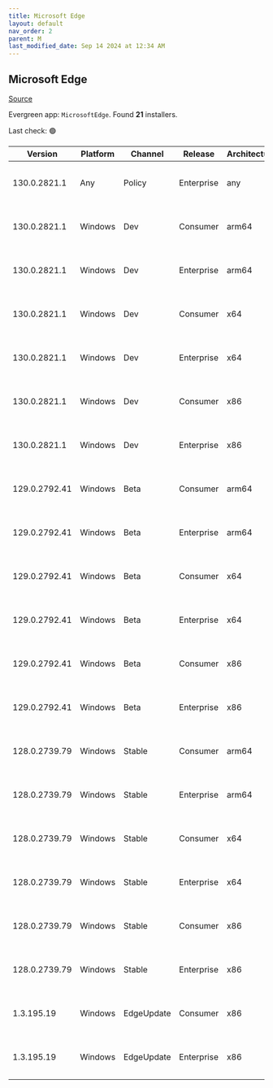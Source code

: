 ```yaml
---
title: Microsoft Edge
layout: default
nav_order: 2
parent: M
last_modified_date: Sep 14 2024 at 12:34 AM
---
```


## Microsoft Edge

[Source](https://www.microsoft.com/edge)

Evergreen app: `MicrosoftEdge`. Found **21** installers.

Last check: 🟢

| Version       | Platform | Channel    | Release    | Architecture | Hash                                                             | URI                                                                                                                                                                                                                                                                                                                      |
| ------------- | -------- | ---------- | ---------- | ------------ | ---------------------------------------------------------------- | ------------------------------------------------------------------------------------------------------------------------------------------------------------------------------------------------------------------------------------------------------------------------------------------------------------------------ |
| 130.0.2821.1  | Any      | Policy     | Enterprise | any          | 4876378ED226F1A3FD72AD159ECB77028ED219F6DD72EED60749BD09796D1D92 | [https://msedge.sf.dl.delivery.mp.microsoft.com/filestreamingservice/files/c8fec655-b766-4658-bb48-9d7a5671b56a/MicrosoftEdgePolicyTemplates.cab](https://msedge.sf.dl.delivery.mp.microsoft.com/filestreamingservice/files/c8fec655-b766-4658-bb48-9d7a5671b56a/MicrosoftEdgePolicyTemplates.cab)                       |
| 130.0.2821.1  | Windows  | Dev        | Consumer   | arm64        | 6B334EC17343264CC3AF8A017F7DB7976323603AD6ADE849A0A4BCE22F70E5F0 | [https://msedge.sf.dl.delivery.mp.microsoft.com/filestreamingservice/files/0cc36347-a185-4d01-aaf6-9f7e77d9290e/MicrosoftEdgeDevEnterpriseARM64.msi](https://msedge.sf.dl.delivery.mp.microsoft.com/filestreamingservice/files/0cc36347-a185-4d01-aaf6-9f7e77d9290e/MicrosoftEdgeDevEnterpriseARM64.msi)                 |
| 130.0.2821.1  | Windows  | Dev        | Enterprise | arm64        | 6B334EC17343264CC3AF8A017F7DB7976323603AD6ADE849A0A4BCE22F70E5F0 | [https://msedge.sf.dl.delivery.mp.microsoft.com/filestreamingservice/files/0cc36347-a185-4d01-aaf6-9f7e77d9290e/MicrosoftEdgeDevEnterpriseARM64.msi](https://msedge.sf.dl.delivery.mp.microsoft.com/filestreamingservice/files/0cc36347-a185-4d01-aaf6-9f7e77d9290e/MicrosoftEdgeDevEnterpriseARM64.msi)                 |
| 130.0.2821.1  | Windows  | Dev        | Consumer   | x64          | 63DB5F52A94E4CFF2220041BD6FA5517EC221CB30F7BBA03695D61C7A13C95B3 | [https://msedge.sf.dl.delivery.mp.microsoft.com/filestreamingservice/files/4be2dac4-4c33-4860-aa35-c47655c85551/MicrosoftEdgeDevEnterpriseX64.msi](https://msedge.sf.dl.delivery.mp.microsoft.com/filestreamingservice/files/4be2dac4-4c33-4860-aa35-c47655c85551/MicrosoftEdgeDevEnterpriseX64.msi)                     |
| 130.0.2821.1  | Windows  | Dev        | Enterprise | x64          | 63DB5F52A94E4CFF2220041BD6FA5517EC221CB30F7BBA03695D61C7A13C95B3 | [https://msedge.sf.dl.delivery.mp.microsoft.com/filestreamingservice/files/4be2dac4-4c33-4860-aa35-c47655c85551/MicrosoftEdgeDevEnterpriseX64.msi](https://msedge.sf.dl.delivery.mp.microsoft.com/filestreamingservice/files/4be2dac4-4c33-4860-aa35-c47655c85551/MicrosoftEdgeDevEnterpriseX64.msi)                     |
| 130.0.2821.1  | Windows  | Dev        | Consumer   | x86          | B44068C7FC7692D90A70628128C9B037B589EBA4C5EAE051FDB6FE74367DCD22 | [https://msedge.sf.dl.delivery.mp.microsoft.com/filestreamingservice/files/55ef2433-3695-494a-be6c-debd9b4eb7ee/MicrosoftEdgeDevEnterpriseX86.msi](https://msedge.sf.dl.delivery.mp.microsoft.com/filestreamingservice/files/55ef2433-3695-494a-be6c-debd9b4eb7ee/MicrosoftEdgeDevEnterpriseX86.msi)                     |
| 130.0.2821.1  | Windows  | Dev        | Enterprise | x86          | B44068C7FC7692D90A70628128C9B037B589EBA4C5EAE051FDB6FE74367DCD22 | [https://msedge.sf.dl.delivery.mp.microsoft.com/filestreamingservice/files/55ef2433-3695-494a-be6c-debd9b4eb7ee/MicrosoftEdgeDevEnterpriseX86.msi](https://msedge.sf.dl.delivery.mp.microsoft.com/filestreamingservice/files/55ef2433-3695-494a-be6c-debd9b4eb7ee/MicrosoftEdgeDevEnterpriseX86.msi)                     |
| 129.0.2792.41 | Windows  | Beta       | Consumer   | arm64        | AE061261E7801410AFA97DCB49B30B6D20916F77DE6AFB84FF733DB47D6FACC9 | [https://msedge.sf.dl.delivery.mp.microsoft.com/filestreamingservice/files/fef2d6bb-8064-4511-85c6-ef9598b4202f/MicrosoftEdgeBetaEnterpriseARM64.msi](https://msedge.sf.dl.delivery.mp.microsoft.com/filestreamingservice/files/fef2d6bb-8064-4511-85c6-ef9598b4202f/MicrosoftEdgeBetaEnterpriseARM64.msi)               |
| 129.0.2792.41 | Windows  | Beta       | Enterprise | arm64        | AE061261E7801410AFA97DCB49B30B6D20916F77DE6AFB84FF733DB47D6FACC9 | [https://msedge.sf.dl.delivery.mp.microsoft.com/filestreamingservice/files/fef2d6bb-8064-4511-85c6-ef9598b4202f/MicrosoftEdgeBetaEnterpriseARM64.msi](https://msedge.sf.dl.delivery.mp.microsoft.com/filestreamingservice/files/fef2d6bb-8064-4511-85c6-ef9598b4202f/MicrosoftEdgeBetaEnterpriseARM64.msi)               |
| 129.0.2792.41 | Windows  | Beta       | Consumer   | x64          | 92EB3E3FD344A98754655E72BE09041D219C4F633410E5DC7C26BA80785A610F | [https://msedge.sf.dl.delivery.mp.microsoft.com/filestreamingservice/files/7083b795-ddc4-400b-921b-daeaaabef673/MicrosoftEdgeBetaEnterpriseX64.msi](https://msedge.sf.dl.delivery.mp.microsoft.com/filestreamingservice/files/7083b795-ddc4-400b-921b-daeaaabef673/MicrosoftEdgeBetaEnterpriseX64.msi)                   |
| 129.0.2792.41 | Windows  | Beta       | Enterprise | x64          | 92EB3E3FD344A98754655E72BE09041D219C4F633410E5DC7C26BA80785A610F | [https://msedge.sf.dl.delivery.mp.microsoft.com/filestreamingservice/files/7083b795-ddc4-400b-921b-daeaaabef673/MicrosoftEdgeBetaEnterpriseX64.msi](https://msedge.sf.dl.delivery.mp.microsoft.com/filestreamingservice/files/7083b795-ddc4-400b-921b-daeaaabef673/MicrosoftEdgeBetaEnterpriseX64.msi)                   |
| 129.0.2792.41 | Windows  | Beta       | Consumer   | x86          | A68C0D1F8AA63593C316A9510E2A65A03B15B4813CF9D9CCE8DEB11CFC84F80F | [https://msedge.sf.dl.delivery.mp.microsoft.com/filestreamingservice/files/a2371900-c455-48f7-b667-a9d1fb07c003/MicrosoftEdgeBetaEnterpriseX86.msi](https://msedge.sf.dl.delivery.mp.microsoft.com/filestreamingservice/files/a2371900-c455-48f7-b667-a9d1fb07c003/MicrosoftEdgeBetaEnterpriseX86.msi)                   |
| 129.0.2792.41 | Windows  | Beta       | Enterprise | x86          | A68C0D1F8AA63593C316A9510E2A65A03B15B4813CF9D9CCE8DEB11CFC84F80F | [https://msedge.sf.dl.delivery.mp.microsoft.com/filestreamingservice/files/a2371900-c455-48f7-b667-a9d1fb07c003/MicrosoftEdgeBetaEnterpriseX86.msi](https://msedge.sf.dl.delivery.mp.microsoft.com/filestreamingservice/files/a2371900-c455-48f7-b667-a9d1fb07c003/MicrosoftEdgeBetaEnterpriseX86.msi)                   |
| 128.0.2739.79 | Windows  | Stable     | Consumer   | arm64        | B94A2F9F33DC8550FE7741DB1F6BFBA2E70E75CA140065C9D89B0F520E3B5D7B | [https://msedge.sf.dl.delivery.mp.microsoft.com/filestreamingservice/files/a90c47e2-7696-4c41-acfc-be0012aae210/MicrosoftEdgeEnterpriseARM64.msi](https://msedge.sf.dl.delivery.mp.microsoft.com/filestreamingservice/files/a90c47e2-7696-4c41-acfc-be0012aae210/MicrosoftEdgeEnterpriseARM64.msi)                       |
| 128.0.2739.79 | Windows  | Stable     | Enterprise | arm64        | B94A2F9F33DC8550FE7741DB1F6BFBA2E70E75CA140065C9D89B0F520E3B5D7B | [https://msedge.sf.dl.delivery.mp.microsoft.com/filestreamingservice/files/a90c47e2-7696-4c41-acfc-be0012aae210/MicrosoftEdgeEnterpriseARM64.msi](https://msedge.sf.dl.delivery.mp.microsoft.com/filestreamingservice/files/a90c47e2-7696-4c41-acfc-be0012aae210/MicrosoftEdgeEnterpriseARM64.msi)                       |
| 128.0.2739.79 | Windows  | Stable     | Consumer   | x64          | FD1458CE62EA7A3E057F51DDCB2D409AD85A3BB8EED14372474FF3ABE5830324 | [https://msedge.sf.dl.delivery.mp.microsoft.com/filestreamingservice/files/59faf0e8-a816-4a82-ba48-790322d0fcd7/MicrosoftEdgeEnterpriseX64.msi](https://msedge.sf.dl.delivery.mp.microsoft.com/filestreamingservice/files/59faf0e8-a816-4a82-ba48-790322d0fcd7/MicrosoftEdgeEnterpriseX64.msi)                           |
| 128.0.2739.79 | Windows  | Stable     | Enterprise | x64          | FD1458CE62EA7A3E057F51DDCB2D409AD85A3BB8EED14372474FF3ABE5830324 | [https://msedge.sf.dl.delivery.mp.microsoft.com/filestreamingservice/files/59faf0e8-a816-4a82-ba48-790322d0fcd7/MicrosoftEdgeEnterpriseX64.msi](https://msedge.sf.dl.delivery.mp.microsoft.com/filestreamingservice/files/59faf0e8-a816-4a82-ba48-790322d0fcd7/MicrosoftEdgeEnterpriseX64.msi)                           |
| 128.0.2739.79 | Windows  | Stable     | Consumer   | x86          | D74E8BEBDB54056CB8B73C1845B6BE87D02D196035D9ADB39206BB99AD196EF4 | [https://msedge.sf.dl.delivery.mp.microsoft.com/filestreamingservice/files/55a1bf43-a2d6-4920-92c8-27746f25a876/MicrosoftEdgeEnterpriseX86.msi](https://msedge.sf.dl.delivery.mp.microsoft.com/filestreamingservice/files/55a1bf43-a2d6-4920-92c8-27746f25a876/MicrosoftEdgeEnterpriseX86.msi)                           |
| 128.0.2739.79 | Windows  | Stable     | Enterprise | x86          | D74E8BEBDB54056CB8B73C1845B6BE87D02D196035D9ADB39206BB99AD196EF4 | [https://msedge.sf.dl.delivery.mp.microsoft.com/filestreamingservice/files/55a1bf43-a2d6-4920-92c8-27746f25a876/MicrosoftEdgeEnterpriseX86.msi](https://msedge.sf.dl.delivery.mp.microsoft.com/filestreamingservice/files/55a1bf43-a2d6-4920-92c8-27746f25a876/MicrosoftEdgeEnterpriseX86.msi)                           |
| 1.3.195.19    | Windows  | EdgeUpdate | Consumer   | x86          | 07F829C35F0FA4B2352B947CA0764093E0A06EBC8EB759DC912360EC69D5EE07 | [https://msedge.sf.dl.delivery.mp.microsoft.com/filestreamingservice/files/ae5873a7-256b-4ecf-a5dd-38ed33f0fece/MicrosoftEdgeUpdateSetup_X86_1.3.195.19.exe](https://msedge.sf.dl.delivery.mp.microsoft.com/filestreamingservice/files/ae5873a7-256b-4ecf-a5dd-38ed33f0fece/MicrosoftEdgeUpdateSetup_X86_1.3.195.19.exe) |
| 1.3.195.19    | Windows  | EdgeUpdate | Enterprise | x86          | 07F829C35F0FA4B2352B947CA0764093E0A06EBC8EB759DC912360EC69D5EE07 | [https://msedge.sf.dl.delivery.mp.microsoft.com/filestreamingservice/files/ae5873a7-256b-4ecf-a5dd-38ed33f0fece/MicrosoftEdgeUpdateSetup_X86_1.3.195.19.exe](https://msedge.sf.dl.delivery.mp.microsoft.com/filestreamingservice/files/ae5873a7-256b-4ecf-a5dd-38ed33f0fece/MicrosoftEdgeUpdateSetup_X86_1.3.195.19.exe) |
